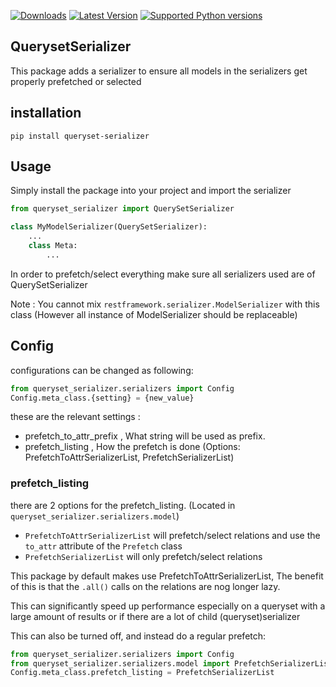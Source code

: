 [![Downloads](https://img.shields.io/pypi/dm/queryset-serializer.svg?color=orange)](https://pypi.python.org/pypi/queryset-serializer)
[![Latest Version](https://img.shields.io/pypi/v/queryset-serializer.svg)](https://pypi.python.org/pypi/queryset-serializer)
[![Supported Python versions](https://img.shields.io/pypi/pyversions/queryset-serializer.svg)](https://pypi.python.org/pypi/queryset-serializer)
## QuerysetSerializer

This package adds a serializer to ensure all models in the serializers get properly prefetched or selected


## installation
```
pip install queryset-serializer
```

## Usage

Simply install the package into your project and import the serializer

```python
from queryset_serializer import QuerySetSerializer

class MyModelSerializer(QuerySetSerializer):
    ... 
    class Meta:
        ...

```

In order to prefetch/select everything make sure all serializers used are of QuerySetSerializer

Note : You cannot mix `restframework.serializer.ModelSerializer` with this class 
(However all instance of ModelSerializer should be replaceable)


## Config
configurations can be changed as following:
```python
from queryset_serializer.serializers import Config
Config.meta_class.{setting} = {new_value}
```

these are the relevant settings : 
- prefetch_to_attr_prefix , What string will be used as prefix.
- prefetch_listing , How the prefetch is done (Options: PrefetchToAttrSerializerList, PrefetchSerializerList)

### prefetch_listing
there are 2 options for the prefetch_listing. (Located in `queryset_serializer.serializers.model`)
- `PrefetchToAttrSerializerList` will prefetch/select relations and use the `to_attr` attribute of the `Prefetch` class
- `PrefetchSerializerList` will only prefetch/select relations


This package by default makes use PrefetchToAttrSerializerList,
The benefit of this is that the `.all()` calls on the relations are nog longer lazy.

This can significantly speed up performance especially on a queryset with a large amount of results or 
if there are a lot of child (queryset)serializer

This can also be turned off, and instead do a regular prefetch:
```python
from queryset_serializer.serializers import Config
from queryset_serializer.serializers.model import PrefetchSerializerList
Config.meta_class.prefetch_listing = PrefetchSerializerList
```